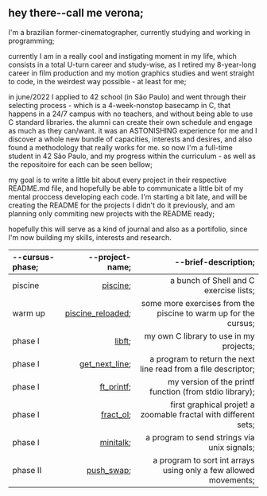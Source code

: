 hey there--call me verona;
-----------------------
I'm a brazilian former-cinematographer, currently studying and working in programming;

currently I am in a really cool and instigating moment in my life, which consists in a total U-turn career and study-wise, as I retired my 8-year-long career in film production and my motion graphics studies and went straight to code, in the weirdest way possible - at least for me;

in june/2022 I applied to 42 school (in São Paulo) and went through their selecting process - which is a 4-week-nonstop basecamp in C, that happens in a 24/7 campus with no teachers, and without being able to use C standard libraries. the alumni can create their own schedule and engage as much as they can/want. it was an ASTONISHING experience for me and I discover a whole new bundle of capacities, interests and desires, and also found a methodology that really works for me. so now I'm a full-time student in 42 São Paulo, and my progress within the curriculum - as well as the repositoire for each can be seen bellow;

my goal is to write a little bit about every project in their respective README.md file, and hopefully be able to communicate a little bit of my mental proccess developing each code. I'm starting a bit late, and will be creating the README for the projects I didn't do it previously, and am planning only commiting new projects with the README ready;

hopefully this will serve as a kind of journal and also as a portifolio, since I'm now building my skills, interests and research.

--cursus-phase; | --project-name; | --brief-description;
:----------- | -----------: | ----------------:
piscine      | [piscine](https://github.com/virtualvery/42_piscine "piscine title"); | a bunch of Shell and C exercise lists;
warm up | [piscine_reloaded](https://github.com/virtualvery/piscine_reloaded "piscine reloaded title"); | some more exercises from the piscine to warm up for the cursus;
phase I      | [libft](https://github.com/virtualvery/libft "libft"); | my own C library to use in my projects;
phase I      | [get_next_line](https://github.com/virtualvery/get_next_line "gnl"); | a program to return the next line read from a file descriptor;
phase I      | [ft_printf](https://github.com/virtualvery/ft_printf "printf"); | my version of the printf function (from stdio library);
phase I      | [fract_ol](https://github.com/virtualvery/fract_ol "fract_ol title"); | first graphical projet! a zoomable fractal with different sets;
phase I      | [minitalk](https://github.com/virtualvery/minitalk "minitalk title"); | a program to send strings via unix signals;
phase II     | [push_swap](https://github.com/virtualvery/push_swap "p_s title"); | a program to sort int arrays using only a few allowed movements;

<!--
**metavenoma/metavenoma** is a ✨ _special_ ✨ repository because its `README.md` (this file) appears on your GitHub profile.

Here are some ideas to get you started:

- 🔭 I’m currently working on ...
- 🌱 I’m currently learning ...
- 👯 I’m looking to collaborate on ...
- 🤔 I’m looking for help with ...
- 💬 Ask me about ...
- 📫 How to reach me: ...
- 😄 Pronouns: ...
- ⚡ Fun fact: ...
-->
